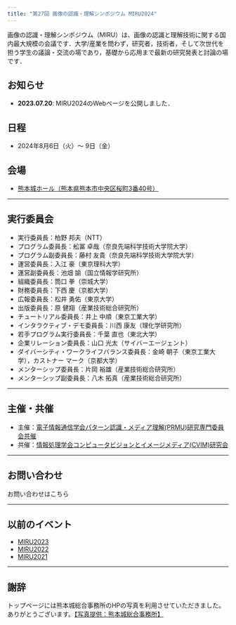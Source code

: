 ```yaml
---
title: "第27回 画像の認識・理解シンポジウム MIRU2024"
---
```


画像の認識・理解シンポジウム（MIRU）は、画像の認識と理解技術に関する国内最大規模の会議です．大学/産業を問わず，研究者，技術者，そして次世代を担う学生の議論・交流の場であり，基礎から応用まで最新の研究発表と討論の場です．

## お知らせ

- **2023.07.20**: MIRU2024のWebページを公開しました．

## 日程

- 2024年8月6日（火）～ 9日（金）

## 会場

- [熊本城ホール（熊本県熊本市中央区桜町3番40号）](https://www.kumamoto-jo-hall.jp/)

---

## 実行委員会
- 実行委員長：柏野 邦夫（NTT）
- プログラム委員長：舩冨 卓哉（奈良先端科学技術大学院大学）
- プログラム副委員長：藤村 友貴（奈良先端科学技術大学院大学）
- 運営委員長：入江 豪（東京理科大学）
- 運営副委員長：池畑 諭（国立情報学研究所）
- 組織委員長：筒口 拳（崇城大学）
- 財務委員長：下西 慶（京都大学）
- 広報委員長：松井 勇佑（東京大学）
- 出版委員長：原 健翔（産業技術総合研究所）
- チュートリアル委員長：井上 中順（東京工業大学）
- インタラクティブ・デモ委員長：川西 康友（理化学研究所）
- 若手プログラム実行委員長：千葉 直也（東北大学）
- 企業リレーション委員長：山口 光太（サイバーエージェント）
- ダイバーシティ・ワークライフバランス委員長：金崎 朝子（東京工業大学），カストナー マーク（京都大学）
- メンターシップ委員長：片岡 裕雄（産業技術総合研究所）
- メンターシップ副委員長：八木 拓真（産業技術総合研究所）

---


## 主催・共催
- 主催：[電子情報通信学会パターン認識・メディア理解(PRMU)研究専門委員会共催](https://www.ieice.org/iss/prmu/jpn/index.html)
- 共催：[情報処理学会コンピュータビジョンとイメージメディア(CVIM)研究会](http://cvim.ipsj.or.jp/)

---

## お問い合わせ
お問い合わせはこちら

---

## 以前のイベント
- [MIRU2023](http://cvim.ipsj.or.jp/MIRU2023/)
- [MIRU2022](https://sites.google.com/view/miru2022)
- [MIRU2021](http://cvim.ipsj.or.jp/MIRU2021/)

---

## 謝辞
トップページには熊本城総合事務所のHPの写真を利用させていただきました。ありがとうございます。[【写真提供：熊本城総合事務所】](https://castle.kumamoto-guide.jp/galleries/guide.html)

<!-- 
---

## スポンサー

{{< sponsors >}}
-->